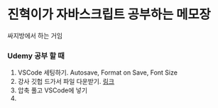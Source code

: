 <h1>진혁이가 자바스크립트 공부하는 메모장</h1>
<p>싸지방에서 하는 거임</p>

<h3>Udemy 공부 할 때</h3>
<ol>
  <li>VSCode 세팅하기. Autosave, Format on Save, Font Size</li>
  <li>강사 깃헙 드가서 파일 다운받기. <a href="https://github.com/jonasschmedtmann/complete-javascript-course">링크</a> </li>
  <li>압축 풀고 VSCode에 넣기<li>
</ol>
  
